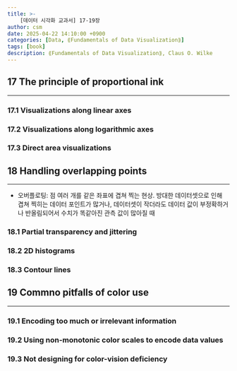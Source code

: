 ```yaml
---
title: >-
    [데이터 시각화 교과서] 17-19장
author: csm
date: 2025-04-22 14:10:00 +0900
categories: [Data, ⟪Fundamentals of Data Visualization⟫]
tags: [book]
description: ⟪Fundamentals of Data Visualization⟫, Claus O. Wilke
---
```


## 17 The principle of proportional ink
---
### 17.1 Visualizations along linear axes
### 17.2 Visualizations along logarithmic axes
### 17.3 Direct area visualizations

## 18 Handling overlapping points
---
- 오버플로팅: 점 여러 개를 같은 좌표에 겹쳐 찍는 현상. 방대한 데이터셋으로 인해 겹쳐 찍히는 데이터 포인트가 많거나, 데이터셋이 작더라도 데이터 값이 부정확하거나 반올림되어서 수치가 똑같아진 관측 값이 많아질 때
### 18.1 Partial transparency and jittering
### 18.2 2D histograms
### 18.3 Contour lines

## 19 Commno pitfalls of color use
---
### 19.1 Encoding too much or irrelevant information
### 19.2 Using non-monotonic color scales to encode data values
### 19.3 Not designing for color-vision deficiency
